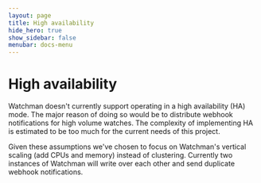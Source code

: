 ```yaml
---
layout: page
title: High availability
hide_hero: true
show_sidebar: false
menubar: docs-menu
---
```


# High availability

Watchman doesn't currently support operating in a high availability (HA) mode. The major reason of doing so would be to distribute webhook notifications for high volume watches. The complexity of implementing HA is estimated to be too much for the current needs of this project.

Given these assumptions we've chosen to focus on Watchman's vertical scaling (add CPUs and memory) instead of clustering. Currently two instances of Watchman will write over each other and send duplicate webhook notifications.

